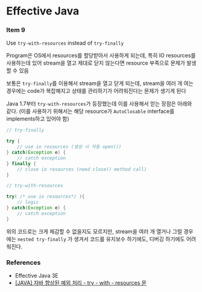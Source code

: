 # Effective Java

### Item 9

Use `try-with-resources` instead of `try-finally`

Program은 OS에서 resources를 할당받아서 사용하게 되는데, 특히 IO resources를 사용하는데 있어 stream을 열고 제대로 닫지 않는다면 resource 부족으로 문제가 발생할 수 있음

보통은 `try-finally`를 이용해서 stream을 열고 닫게 되는데, stream을 여러 개 여는 경우에는 code가 복잡해지고 상태를 관리하기가 어려워진다는 문제가 생기게 된다

Java 1.7부터 `try-with-resources`가 등장했는데 이를 사용해서 얻는 장점은 아래와 같다. (이를 사용하기 위해서는 해당 resource가 `AutoClosable` interface를 implements하고 있어야 함)

~~~java
// try-finally

try {
    // use io resources (생성 시 자동 open())
} catch(Exception e) {
    // catch exception
} finally {
    // close io resources (need close() method call)
}
~~~

~~~java
// try-with-resources

try( /* use io resources*/ ){
    // logic
} catch(Exception e) {
    // catch exception
}
~~~

위의 코드로는 크게 체감할 수 없을지도 모르지만, stream을 여러 개 열거나 그럴 경우에는 `nested try-finally` 가 생겨서 코드를 유지보수 하기에도, 디버깅 하기에도 어려워진다.


### References

- Effective Java 3E
- [[JAVA] 자바 향상된 예외 처리 - try - with - resources 문](https://dololak.tistory.com/67)